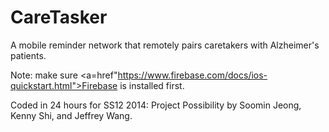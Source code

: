 CareTasker
==========
A mobile reminder network that remotely pairs caretakers with Alzheimer's patients.

Note: make sure <a=href"https://www.firebase.com/docs/ios-quickstart.html">Firebase</a> is installed first.

Coded in 24 hours for SS12 2014: Project Possibility by Soomin Jeong, Kenny Shi, and Jeffrey Wang.
